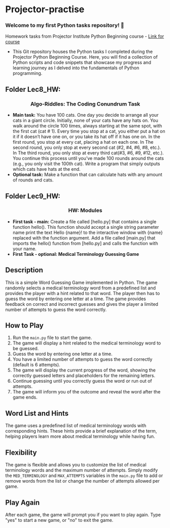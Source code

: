 # Projector-practise
### Welcome to my first Python tasks repository! 🐍


Homework tasks from Projector Institute Python Beginning course - [Link for course](https://prjctr.com/course/python-beginning) 

- This Git repository houses the Python tasks I completed during the Projector Python Beginning Course. 
Here, you will find a collection of Python scripts and code snippets that showcase my progress and learning journey as I delved into the fundamentals of Python programming.

## Folder Lec8_HW: 

### **<p align="center">Algo-Riddles: The Coding Conundrum Task</p>**
- **Main task:** You have 100 cats. One day you decide to arrange all your cats in a giant circle. Initially, none of your cats have any hats on. You walk around the circle 100 times, always starting at the same spot, with the first cat (cat # 1). Every time you stop at a cat, you either put a hat on it if it doesn’t have one on, or you take its hat off if it has one on. In the first round, you stop at every cat, placing a hat on each one. In The second round, you only stop at every second cat (#2, #4, #6, #8, etc.). In The third round, you only stop at every third cat(#3, #6, #9, #12, etc.). You continue this process until you’ve made 100 rounds around the cats (e.g., you only visit the 100th cat). Write a program that simply outputs which cats have hats at the end.
- **Optional task:** Make a function that can calculate hats with any amount of rounds and cats.

## Folder Lec9_HW: 
### **<p align="center">HW: Modules</p>**
- **First task - main:** Create a file called [hello.py] that contains a single function hello(). This function should accept a single string parameter name print the text Hello {name}! to the interactive window with {name} replaced with the function argument. Add a file called [main.py] that imports the hello() function from [hello.py] and calls the function with your name.
- **First Task - optional: Medical Terminology Guessing Game**

## Description

This is a simple Word Guessing Game implemented in Python. The game randomly selects a medical terminology word from a predefined list and provides the player with a hint related to that word. The player then has to guess the word by entering one letter at a time. The game provides feedback on correct and incorrect guesses and gives the player a limited number of attempts to guess the word correctly.

## How to Play

1. Run the `main.py` file to start the game.
2. The game will display a hint related to the medical terminology word to be guessed.
3. Guess the word by entering one letter at a time.
4. You have a limited number of attempts to guess the word correctly (default is 6 attempts).
5. The game will display the current progress of the word, showing the correctly guessed letters and placeholders for the remaining letters.
6. Continue guessing until you correctly guess the word or run out of attempts.
7. The game will inform you of the outcome and reveal the word after the game ends.

## Word List and Hints

The game uses a predefined list of medical terminology words with corresponding hints. These hints provide a brief explanation of the term, helping players learn more about medical terminology while having fun.

## Flexibility

The game is flexible and allows you to customize the list of medical terminology words and the maximum number of attempts. Simply modify the `MED_TERMINOLOGY` and `MAX_ATTEMPTS` variables in the `main.py` file to add or remove words from the list or change the number of attempts allowed per game.

## Play Again

After each game, the game will prompt you if you want to play again. Type "yes" to start a new game, or "no" to exit the game.
